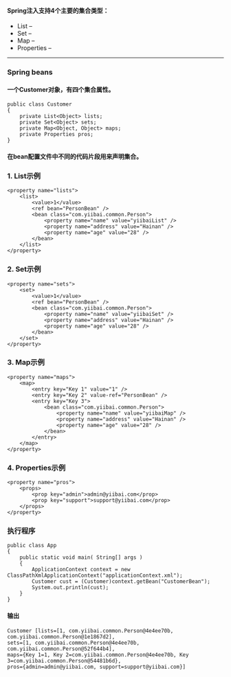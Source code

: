 #### Spring注入支持4个主要的集合类型：
- List – <list/>
- Set – <set/>
- Map – <map/>
- Properties – <props/>
***
### Spring beans

#### 一个Customer对象，有四个集合属性。

    public class Customer 
    {
        private List<Object> lists;
        private Set<Object> sets;
        private Map<Object, Object> maps;
        private Properties pros;
    }
    
#### 在bean配置文件中不同的代码片段用来声明集合。
### 1. List示例

    <property name="lists">
        <list>
            <value>1</value>
            <ref bean="PersonBean" />
            <bean class="com.yiibai.common.Person">
                <property name="name" value="yiibaiList" />
                <property name="address" value="Hainan" />
                <property name="age" value="28" />
            </bean>
        </list>
    </property>
    
### 2. Set示例

    <property name="sets">
        <set>
            <value>1</value>
            <ref bean="PersonBean" />
            <bean class="com.yiibai.common.Person">
                <property name="name" value="yiibaiSet" />
                <property name="address" value="Hainan" />
                <property name="age" value="28" />
            </bean>
        </set>
    </property>
    
### 3. Map示例
    
    <property name="maps">
        <map>
            <entry key="Key 1" value="1" />
            <entry key="Key 2" value-ref="PersonBean" />
            <entry key="Key 3">
                <bean class="com.yiibai.common.Person">
                    <property name="name" value="yiibaiMap" />
                    <property name="address" value="Hainan" />
                    <property name="age" value="28" />
                </bean>
            </entry>
        </map>
    </property>
### 4. Properties示例
    <property name="pros">
        <props>
            <prop key="admin">admin@yiibai.com</prop>
            <prop key="support">support@yiibai.com</prop>
        </props>
    </property>
    
### 执行程序

    public class App 
    {
        public static void main( String[] args )
        {
            ApplicationContext context = new ClassPathXmlApplicationContext("applicationContext.xml");
            Customer cust = (Customer)context.getBean("CustomerBean");
            System.out.println(cust);
        }
    }
#### 输出

    Customer [lists=[1, com.yiibai.common.Person@4e4ee70b, com.yiibai.common.Person@1e1867d2], 
    sets=[1, com.yiibai.common.Person@4e4ee70b, com.yiibai.common.Person@52f644b4], 
    maps={Key 1=1, Key 2=com.yiibai.common.Person@4e4ee70b, Key 3=com.yiibai.common.Person@54481b6d}, 
    pros={admin=admin@yiibai.com, support=support@yiibai.com}]